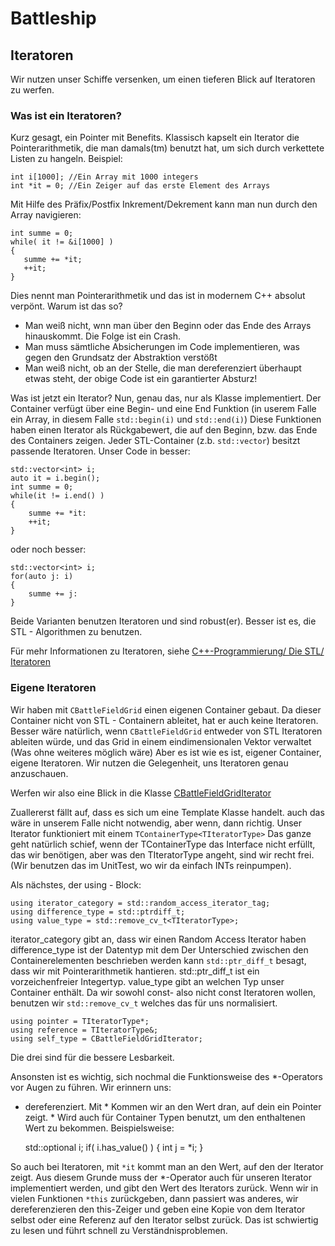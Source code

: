 # Battleship


## Iteratoren
Wir nutzen unser Schiffe versenken, um einen tieferen Blick auf Iteratoren zu werfen.

### Was ist ein Iteratoren?

Kurz gesagt, ein Pointer mit Benefits.
Klassisch kapselt ein Iterator die Pointerarithmetik, die man damals(tm) benutzt hat, um sich durch verkettete Listen zu hangeln.
Beispiel:
    
    int i[1000]; //Ein Array mit 1000 integers
    int *it = 0; //Ein Zeiger auf das erste Element des Arrays

Mit Hilfe des Präfix/Postfix Inkrement/Dekrement kann man nun durch den Array navigieren:
    
    int summe = 0;
    while( it != &i[1000] )
    {
       summe += *it;
       ++it;
    }

Dies nennt man Pointerarithmetik und das ist in modernem C++ absolut verpönt.
Warum ist das so?
 * Man weiß nicht, wnn man über den Beginn oder das Ende des Arrays hinauskommt. Die Folge ist ein Crash.
 * Man muss sämtliche Absicherungen im Code implementieren, was gegen den Grundsatz der Abstraktion verstößt
 * Man weiß nicht, ob an der Stelle, die man dereferenziert überhaupt etwas steht, der obige Code ist ein garantierter Absturz!

Was ist jetzt ein Iterator?
Nun, genau das, nur als Klasse implementiert. Der Container verfügt über eine Begin- und eine End Funktion (in userem Falle ein Array, in diesem Falle `std::begin(i)` und `std::end(i)`) Diese Funktionen haben einen Iterator als Rückgabewert, die auf den Beginn, bzw. das Ende des Containers zeigen.
Jeder STL-Container (z.b. `std::vector`) besitzt passende Iteratoren.
Unser Code in besser:

    std::vector<int> i;
    auto it = i.begin();
    int summe = 0;
    while(it != i.end() )
    {
        summe += *it:
        ++it;
    }
    
oder noch besser:

    std::vector<int> i;
    for(auto j: i)
    {
        summe += j:
    }
    
Beide Varianten benutzen Iteratoren und sind robust(er). Besser ist es, die STL - Algorithmen zu benutzen.

Für mehr Informationen zu Iteratoren, siehe [C++-Programmierung/ Die STL/ Iteratoren](https://de.wikibooks.org/wiki/C%2B%2B-Programmierung/_Die_STL/_Iteratoren)

### Eigene Iteratoren

Wir haben mit `CBattleFieldGrid` einen eigenen Container gebaut. Da dieser Container nicht von STL - Containern ableitet, hat er auch keine Iteratoren.
Besser wäre natürlich, wenn `CBattleFieldGrid` entweder von STL Iteratoren ableiten würde, und das Grid in einem eindimensionalen Vektor verwaltet (Was ohne weiteres möglich wäre) Aber es ist wie es ist, eigener Container, eigene Iteratoren. Wir nutzen die Gelegenheit, uns Iteratoren genau anzuschauen.

Werfen wir also eine Blick in die Klasse [CBattleFieldGridIterator](/../main/Battleship/Battleship/cbattlefieldgriditerator.h)

Zuallererst fällt auf, dass es sich um eine Template Klasse handelt. auch das wäre in unserem Falle nicht notwendig, aber wenn, dann richtig.
Unser Iterator funktioniert mit einem `TContainerType<TIteratorType>` Das ganze geht natürlich schief, wenn der TContainerType das Interface nicht erfüllt, das wir benötigen, aber was den TIteratorType angeht, sind wir recht frei. (Wir benutzen das im UnitTest, wo wir da einfach INTs reinpumpen).

Als nächstes, der using - Block:

    using iterator_category = std::random_access_iterator_tag;
    using difference_type = std::ptrdiff_t;
    using value_type = std::remove_cv_t<TIteratorType>;
    
iterator_category gibt an, dass wir einen Random Access Iterator haben
difference_type ist der Datentyp mit dem Der Unterschied zwischen den Containerelementen beschrieben werden kann `std::ptr_diff_t` besagt, dass wir mit Pointerarithmetik hantieren. std::ptr_diff_t ist ein vorzeichenfreier Integertyp.
value_type gibt an welchen Typ unser Container enthält. Da wir sowohl const- also nicht const Iteratoren wollen, benutzen wir `std::remove_cv_t` welches das für uns normalisiert.

    using pointer = TIteratorType*;
    using reference = TIteratorType&;
    using self_type = CBattleFieldGridIterator;
    
Die drei sind für die bessere Lesbarkeit.

Ansonsten ist es wichtig, sich nochmal die Funktionsweise des *-Operators vor Augen zu führen. Wir erinnern uns:
* dereferenziert. Mit * Kommen wir an den Wert dran, auf dein ein Pointer zeigt. * Wird auch für Container Typen benutzt, um den enthaltenen Wert zu bekommen. Beispielsweise:

    std::optional<int> i;
    if( i.has_value() )
    {
        int j = *i;
    }
    
So auch bei Iteratoren, mit `*it` kommt man an den Wert, auf den der Iterator zeigt. Aus diesem Grunde muss der *-Operator auch für unseren Iterator implementiert werden, und gibt den Wert des Iterators zurück. Wenn wir in vielen Funktionen `*this` zurückgeben, dann passiert was anderes, wir dereferenzieren den this-Zeiger und geben eine Kopie von dem Iterator selbst oder eine Referenz auf den Iterator selbst zurück.
Das ist schwiertig zu lesen und führt schnell zu Verständnisproblemen.
